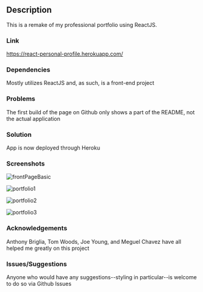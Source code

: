 ## Description

This is a remake of my professional portfolio using ReactJS.

### Link 

https://react-personal-profile.herokuapp.com/

### Dependencies

Mostly utilizes ReactJS and, as such, is a front-end project

### Problems

The first build of the page on Github only shows a part of the README, not the actual application

### Solution

App is now deployed through Heroku

### Screenshots

![frontPageBasic](https://user-images.githubusercontent.com/59940368/88003139-26231e00-cad2-11ea-972d-c91d98d5b6a1.png)

![portfolio1](https://user-images.githubusercontent.com/59940368/88003143-29b6a500-cad2-11ea-98c2-98750d0ce6b7.png)

![portfolio2](https://user-images.githubusercontent.com/59940368/88003153-2e7b5900-cad2-11ea-914e-be03da0f9f4f.png)

![portfolio3](https://user-images.githubusercontent.com/59940368/88003156-31764980-cad2-11ea-9f71-4029456bf6e8.png)

### Acknowledgements

Anthony Briglia, Tom Woods, Joe Young, and Meguel Chavez have all helped me greatly on this project

### Issues/Suggestions

Anyone who would have any suggestions--styling in particular--is welcome to do so via Github Issues



